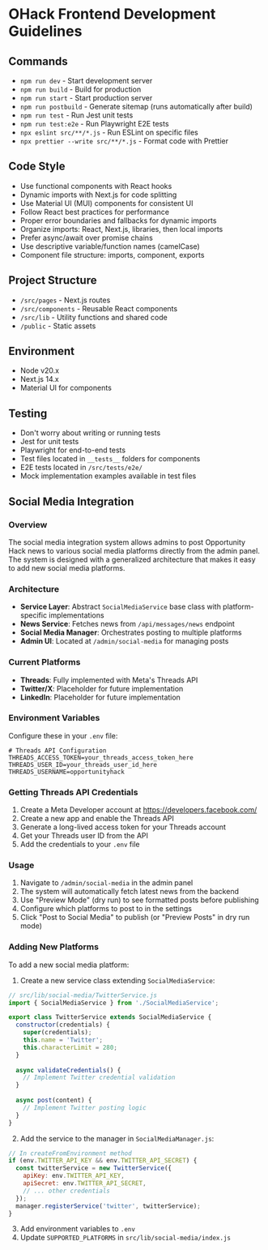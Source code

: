# OHack Frontend Development Guidelines

## Commands
- `npm run dev` - Start development server
- `npm run build` - Build for production
- `npm run start` - Start production server
- `npm run postbuild` - Generate sitemap (runs automatically after build)
- `npm run test` - Run Jest unit tests
- `npm run test:e2e` - Run Playwright E2E tests
- `npx eslint src/**/*.js` - Run ESLint on specific files
- `npx prettier --write src/**/*.js` - Format code with Prettier

## Code Style
- Use functional components with React hooks
- Dynamic imports with Next.js for code splitting
- Use Material UI (MUI) components for consistent UI
- Follow React best practices for performance
- Proper error boundaries and fallbacks for dynamic imports
- Organize imports: React, Next.js, libraries, then local imports
- Prefer async/await over promise chains
- Use descriptive variable/function names (camelCase)
- Component file structure: imports, component, exports

## Project Structure
- `/src/pages` - Next.js routes
- `/src/components` - Reusable React components
- `/src/lib` - Utility functions and shared code
- `/public` - Static assets

## Environment
- Node v20.x
- Next.js 14.x
- Material UI for components

## Testing
- Don't worry about writing or running tests
- Jest for unit tests
- Playwright for end-to-end tests
- Test files located in `__tests__` folders for components
- E2E tests located in `/src/tests/e2e/`
- Mock implementation examples available in test files

## Social Media Integration

### Overview
The social media integration system allows admins to post Opportunity Hack news to various social media platforms directly from the admin panel. The system is designed with a generalized architecture that makes it easy to add new social media platforms.

### Architecture
- **Service Layer**: Abstract `SocialMediaService` base class with platform-specific implementations
- **News Service**: Fetches news from `/api/messages/news` endpoint
- **Social Media Manager**: Orchestrates posting to multiple platforms
- **Admin UI**: Located at `/admin/social-media` for managing posts

### Current Platforms
- **Threads**: Fully implemented with Meta's Threads API
- **Twitter/X**: Placeholder for future implementation
- **LinkedIn**: Placeholder for future implementation

### Environment Variables
Configure these in your `.env` file:

```env
# Threads API Configuration
THREADS_ACCESS_TOKEN=your_threads_access_token_here
THREADS_USER_ID=your_threads_user_id_here  
THREADS_USERNAME=opportunityhack
```

### Getting Threads API Credentials
1. Create a Meta Developer account at https://developers.facebook.com/
2. Create a new app and enable the Threads API
3. Generate a long-lived access token for your Threads account
4. Get your Threads user ID from the API
5. Add the credentials to your `.env` file

### Usage
1. Navigate to `/admin/social-media` in the admin panel
2. The system will automatically fetch latest news from the backend
3. Use "Preview Mode" (dry run) to see formatted posts before publishing
4. Configure which platforms to post to in the settings
5. Click "Post to Social Media" to publish (or "Preview Posts" in dry run mode)

### Adding New Platforms
To add a new social media platform:

1. Create a new service class extending `SocialMediaService`:
```javascript
// src/lib/social-media/TwitterService.js
import { SocialMediaService } from './SocialMediaService';

export class TwitterService extends SocialMediaService {
  constructor(credentials) {
    super(credentials);
    this.name = 'Twitter';
    this.characterLimit = 280;
  }
  
  async validateCredentials() {
    // Implement Twitter credential validation
  }
  
  async post(content) {
    // Implement Twitter posting logic
  }
}
```

2. Add the service to the manager in `SocialMediaManager.js`:
```javascript
// In createFromEnvironment method
if (env.TWITTER_API_KEY && env.TWITTER_API_SECRET) {
  const twitterService = new TwitterService({
    apiKey: env.TWITTER_API_KEY,
    apiSecret: env.TWITTER_API_SECRET,
    // ... other credentials
  });
  manager.registerService('twitter', twitterService);
}
```

3. Add environment variables to `.env`
4. Update `SUPPORTED_PLATFORMS` in `src/lib/social-media/index.js`